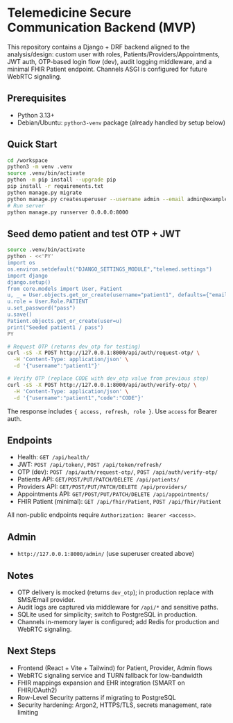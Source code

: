# Telemedicine Secure Communication Backend (MVP)

This repository contains a Django + DRF backend aligned to the analysis/design: custom user with roles, Patients/Providers/Appointments, JWT auth, OTP-based login flow (dev), audit logging middleware, and a minimal FHIR Patient endpoint. Channels ASGI is configured for future WebRTC signaling.

## Prerequisites
- Python 3.13+
- Debian/Ubuntu: `python3-venv` package (already handled by setup below)

## Quick Start
```bash
cd /workspace
python3 -m venv .venv
source .venv/bin/activate
python -m pip install --upgrade pip
pip install -r requirements.txt
python manage.py migrate
python manage.py createsuperuser --username admin --email admin@example.com
# Run server
python manage.py runserver 0.0.0.0:8000
```

## Seed demo patient and test OTP + JWT
```bash
source .venv/bin/activate
python - <<'PY'
import os
os.environ.setdefault("DJANGO_SETTINGS_MODULE","telemed.settings")
import django
django.setup()
from core.models import User, Patient
u, _ = User.objects.get_or_create(username="patient1", defaults={"email":"p1@example.com"})
u.role = User.Role.PATIENT
u.set_password("pass")
u.save()
Patient.objects.get_or_create(user=u)
print("Seeded patient1 / pass")
PY

# Request OTP (returns dev_otp for testing)
curl -sS -X POST http://127.0.0.1:8000/api/auth/request-otp/ \
  -H 'Content-Type: application/json' \
  -d '{"username":"patient1"}'

# Verify OTP (replace CODE with dev_otp value from previous step)
curl -sS -X POST http://127.0.0.1:8000/api/auth/verify-otp/ \
  -H 'Content-Type: application/json' \
  -d '{"username":"patient1","code":"CODE"}'
```
The response includes `{ access, refresh, role }`. Use `access` for Bearer auth.

## Endpoints
- Health: `GET /api/health/`
- JWT: `POST /api/token/`, `POST /api/token/refresh/`
- OTP (dev): `POST /api/auth/request-otp/`, `POST /api/auth/verify-otp/`
- Patients API: `GET/POST/PUT/PATCH/DELETE /api/patients/`
- Providers API: `GET/POST/PUT/PATCH/DELETE /api/providers/`
- Appointments API: `GET/POST/PUT/PATCH/DELETE /api/appointments/`
- FHIR Patient (minimal): `GET /api/fhir/Patient`, `POST /api/fhir/Patient`

All non-public endpoints require `Authorization: Bearer <access>`.

## Admin
- `http://127.0.0.1:8000/admin/` (use superuser created above)

## Notes
- OTP delivery is mocked (returns `dev_otp`); in production replace with SMS/Email provider.
- Audit logs are captured via middleware for `/api/*` and sensitive paths.
- SQLite used for simplicity; switch to PostgreSQL in production.
- Channels in-memory layer is configured; add Redis for production and WebRTC signaling.

## Next Steps
- Frontend (React + Vite + Tailwind) for Patient, Provider, Admin flows
- WebRTC signaling service and TURN fallback for low-bandwidth
- FHIR mappings expansion and EHR integration (SMART on FHIR/OAuth2)
- Row-Level Security patterns if migrating to PostgreSQL
- Security hardening: Argon2, HTTPS/TLS, secrets management, rate limiting 
